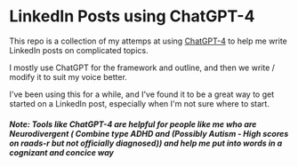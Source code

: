 # LinkedIn Posts using ChatGPT-4

This repo is a collection of my attemps at using [ChatGPT-4](https://chat.openai.com/chat?model=gpt-4) to help me write LinkedIn posts on complicated topics. 

I mostly use ChatGPT for the framework and outline, and then we write / modify it to suit my voice better. 

I've been using this for a while, and I've found it to be a great way to get started on a LinkedIn post, especially when I'm not sure where to start. 

##### Note: Tools like ChatGPT-4 are helpful for people like me who are Neurodivergent ( Combine type ADHD and (Possibly Autism - High scores on raads-r but not officially diagnosed)) and help me put into words in a cognizant and concice way
